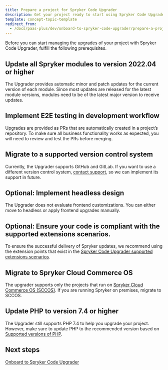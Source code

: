 ```yaml
---
title: Prepare a project for Spryker Code Upgrader
description: Get your project ready to start using Spryker Code Upgrader
template: concept-topic-template
redirect_from:
  - /docs/paas-plus/dev/onboard-to-spryker-code-upgrader/prepare-a-project-for-spryker-code-upgrader.html
---
```


Before you can start managing the upgrades of your project with Spryker Code Upgrader, fulfill the following prerequisites.

## Update all Spryker modules to version 2022.04 or higher

The Upgrader provides automatic minor and patch updates for the current version of each module. Since most updates are released for the latest module versions, modules need to be of the latest major version to receive updates.

## Implement E2E testing in development workflow

Upgrades are provided as PRs that are automatically created in a project’s repository. To make sure all business functionality works as expected, you will need to review and test the PRs before merging.

## Migrate to a supported version control system

Currently, the Upgrader supports GitHub and GitLab. If you want to use a different version control system, [contact support](https://spryker.force.com/support/s/), so we can implement its support in future.

## Optional: Implement headless design

The Upgrader does not evaluate frontend customizations. You can either move to headless or apply frontend upgrades manually.

## Optional: Ensure your code is compliant with the supported extensions scenarios.

To ensure the successful delivery of Spryker updates, we recommend using the extension points that exist in the [Spryker Code Upgrader supported extensions scenarios](docs/scos/dev/guidelines/keeping-a-project-upgradable/code-upgrader-supported-extension-scenarios.html).

## Migrate to Spryker Cloud Commerce OS

The upgrader supports only the projects that run on [Spryker Cloud Commerce OS (SCCOS)](/docs/cloud/dev/spryker-cloud-commerce-os/getting-started-with-the-spryker-cloud-commerce-os.html). If you are running Spryker on premises, migrate to SCCOS.

## Update PHP to version 7.4 or higher

The Upgrader still supports PHP 7.4 to help you upgrade your project. However, make sure to update PHP to the recommended version based on [Supported versions of PHP](/docs/scos/user/intro-to-spryker/whats-new/supported-versions-of-php.html).

## Next steps

[Onboard to Spryker Code Upgrader](/docs/scu/dev/onboard-to-spryker-code-upgrader/onboard-to-spryker-code-upgrader.html)
